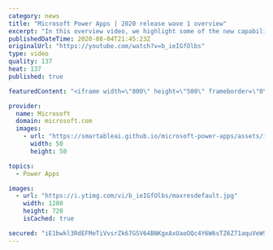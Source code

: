 ```yaml
---
category: news
title: "Microsoft Power Apps | 2020 release wave 1 overview"
excerpt: "In this overview video, we highlight some of the new capabilities included in the latest update to Microsoft Power Apps.      Here are the capabilities covered:     UI enhancements       • Save is always visible       • Chart formatting  Grid user experience enhancements       • Conditional search  "
publishedDateTime: 2020-08-04T21:45:23Z
originalUrl: "https://youtube.com/watch?v=b_ieIGfOlbs"
type: video
quality: 137
heat: 137
published: true

featuredContent: "<iframe width=\"800\" height=\"500\" frameborder=\"0\" src=\"https://www.youtube.com/embed/b_ieIGfOlbs\" allow=\"accelerometer; autoplay; encrypted-media; gyroscope; picture-in-picture\" allowfullscreen></iframe>"

provider:
  name: Microsoft
  domain: microsoft.com
  images:
    - url: "https://smartableai.github.io/microsoft-power-apps/assets/images/organizations/microsoft.com-50x50.jpg"
      width: 50
      height: 50

topics:
  - Power Apps

images:
  - url: "https://i.ytimg.com/vi/b_ieIGfOlbs/maxresdefault.jpg"
    width: 1280
    height: 720
    isCached: true

secured: "iE1bwkl3RdEFMeTiVvsrZk67GSV64BNKgxAxUaoOQc4Y6W6sTZ6Z71aquVeW9KKIw9DIugKoDPQ/PLhXxdKdEKZ+OPk7CDXdLW/18LdjpEQu2HPARGLKaf6e1sui11DYwQ1kWzPqf9zAHM9AjLqowO4NOVS7J/J57KwwMVG0ZDmtEtyWStUKtqSuAV0+DgRvjEC7pdm9PM6JeF1hK4EKEuC1px1usfoWzXzi6duYmdgLEsDP/C00j4sDBnkBG00eJF5JAOLYj4EM8Tgd+mSWtwf6gGappmR+TtCL29GReXAxtyoSeXX9ndAyr+/GMpOmjpgSyK7yke6ACUdY6O5tYwJndWvlNg6SZItLsN4ZBhM9f0c4n180lUY7c0kUJNjPZi86Hm8xOuBqqzrkTLtyzWb9b/QqjPqspfm6ftbLPbkfbyHWjBL1cgPl2PmP5WcD;ctGh2BihpNp2gyTFPtcEmg=="
---
```


